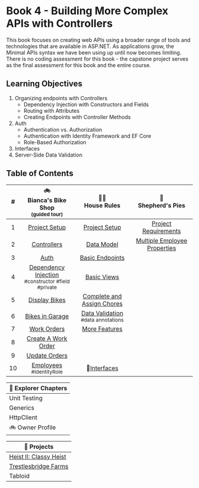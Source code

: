 # Book 4 - Building More Complex APIs with Controllers
This book focuses on creating web APIs using a broader range of tools and technologies that are available in ASP.NET. As applications grow, the Minimal APIs syntax we have been using up until now becomes limiting. There is no coding assessment for this book - the capstone project serves as the final assessment for this book and the entire course. 

## Learning Objectives
1. Organizing endpoints with Controllers
    - Dependency Injection with Constructors and Fields
    - Routing with Attributes
    - Creating Endpoints with Controller Methods
1. Auth
    - Authentication vs. Authorization
    - Authentication with Identity Framework and EF Core
    - Role-Based Authorization
1. Interfaces
1. Server-Side Data Validation

## Table of Contents
|#|:bike:<br>Bianca's Bike Shop<br> <sub>(guided tour)</sub> |:broom::soap:<br>House Rules|:pizza:<br> Shepherd's Pies|
|:-:|:-:|:-:|:-:|
|1|[Project Setup](./chapters/biancas-setup.md)|[Project Setup](./chapters/house-rules-setup.md)|[Project Requirements]()|
|2|[Controllers](./chapters/biancas-tour.md)|[Data Model](./chapters/house-rules-data-model.md)|[Multiple Employee Properties](./chapters/shepherds-pies-foreign-keys.md)|
|3|[Auth](./chapters/biancas-auth.md)|[Basic Endpoints](./chapters/house-rules-basic-endpoints.md)||
|4|[Dependency Injection](./chapters/biancas-dependency-injection.md) <br><sub style="font-size: 0.85rem;">#constructor #field #private</sub>|[Basic Views](./chapters/house-rules-client-views.md)||
|5|[Display Bikes](./chapters/biancas-get-bikes.md)|[Complete and Assign Chores](./chapters/house-rules-complete-assign.md)||
|6|[Bikes in Garage](./chapters/biancas-bikes-in-garage.md)|[Data Validation](./chapters/house-rules-data-annotations.md)<br><sub style="font-size: 0.85rem;">#data annotations</sub>||
|7|[Work Orders](./chapters/biancas-work-orders.md)|[More Features](./chapters/house-rules-more-features.md)||
|8|[Create A Work Order](./chapters/biancas-create-work-order.md)|||
|9|[Update Orders](./chapters/biancas-update-work-orders.md)|||
|10|[Employees](./chapters/biancas-employee-roles.md)<br><sub style="font-size: 0.85rem;">#IdentityRole</sub>|🚗[Interfaces](https://github.com/nashville-software-school/bangazon-inc/blob/server-side-curriculum/book-1-orientation/chapters/INTERFACES_INTRO.md)||


|:compass: Explorer Chapters|
|-|
|Unit Testing|
|Generics|
|HttpClient|
|:bike: Owner Profile|

|:test_tube: Projects|
|-|
|[Heist II: Classy Heist](https://github.com/nashville-software-school/bangazon-inc/blob/server-side-curriculum/book-1-orientation/chapters/CLASSIC_HEIST.md)|
|[Trestlesbridge Farms](https://github.com/nashville-software-school/Trestlebridge-Farms)|
|Tabloid|